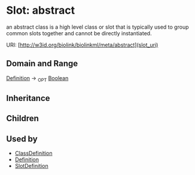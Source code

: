 # Slot: abstract


an abstract class is a high level class or slot that is typically used to group common slots together and cannot be directly instantiated.

URI: [http://w3id.org/biolink/biolinkml/meta/abstract](slot_uri)
## Domain and Range

[Definition](Definition.md) ->  <sub>OPT</sub> [Boolean](Boolean.md)
## Inheritance

## Children

## Used by

 * [ClassDefinition](ClassDefinition.md)
 * [Definition](Definition.md)
 * [SlotDefinition](SlotDefinition.md)
